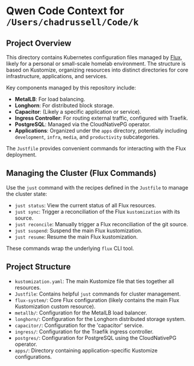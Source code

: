 # Qwen Code Context for `/Users/chadrussell/Code/k`

## Project Overview

This directory contains Kubernetes configuration files managed by [Flux](https://fluxcd.io/), likely for a personal or small-scale homelab environment. The structure is based on Kustomize, organizing resources into distinct directories for core infrastructure, applications, and services.

Key components managed by this repository include:
- **MetalLB**: For load balancing.
- **Longhorn**: For distributed block storage.
- **Capacitor**: (Likely a specific application or service).
- **Ingress Controller**: For routing external traffic, configured with Traefik.
- **PostgreSQL**: Managed via the CloudNativePG operator.
- **Applications**: Organized under the `apps` directory, potentially including `development`, `infra`, `media`, and `productivity` subcategories.

The `Justfile` provides convenient commands for interacting with the Flux deployment.

## Managing the Cluster (Flux Commands)

Use the `just` command with the recipes defined in the `Justfile` to manage the cluster state:

- `just status`: View the current status of all Flux resources.
- `just sync`: Trigger a reconciliation of the Flux `kustomization` with its source.
- `just reconcile`: Manually trigger a Flux reconciliation of the git source.
- `just suspend`: Suspend the main Flux kustomization.
- `just resume`: Resume the main Flux kustomization.

These commands wrap the underlying `flux` CLI tool.

## Project Structure

- `kustomization.yaml`: The main Kustomize file that ties together all resources.
- `Justfile`: Contains helpful `just` commands for cluster management.
- `flux-system/`: Core Flux configuration (likely contains the main Flux Kustomization custom resource).
- `metallb/`: Configuration for the MetalLB load balancer.
- `longhorn/`: Configuration for the Longhorn distributed storage system.
- `capacitor/`: Configuration for the 'capacitor' service.
- `ingress/`: Configuration for the Traefik ingress controller.
- `postgres/`: Configuration for PostgreSQL using the CloudNativePG operator.
- `apps/`: Directory containing application-specific Kustomize configurations.